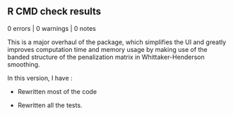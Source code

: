 ## R CMD check results

0 errors | 0 warnings | 0 notes

This is a major overhaul of the package, which simplifies the UI and greatly improves computation time and memory usage by making use of the banded structure of the penalization matrix in Whittaker-Henderson smoothing.

In this version, I have :

* Rewritten most of the code

* Rewritten all the tests.


